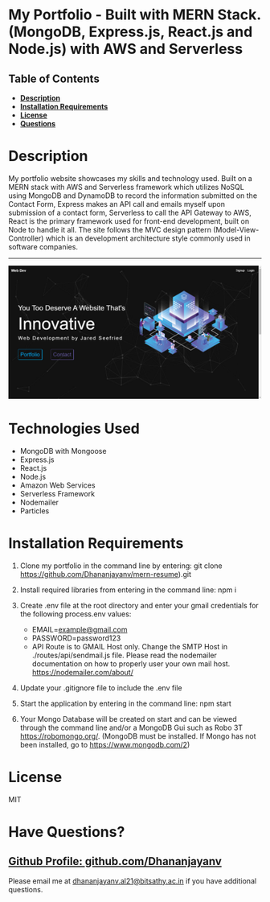 # My Portfolio - Built with MERN Stack. (MongoDB, Express.js, React.js and Node.js) with AWS and Serverless

## Table of Contents

- **[Description](#Description)**
- **[Installation Requirements](#Installation-Requirements)**
- **[License](#License)**
- **[Questions](#Questions)**

# Description

My portfolio website showcases my skills and technology used. Built on a MERN stack with AWS and Serverless framework which utilizes NoSQL using MongoDB and DynamoDB to record the information submitted on the Contact Form, Express makes an API call and emails myself upon submission of a contact form, Serverless to call the API Gateway to AWS, React is the primary framework used for front-end development, built on Node to handle it all. The site follows the MVC design pattern (Model-View-Controller) which is an development architecture style commonly used in software companies.



---

![Dhananjayan Portfolio](./client/src/images/front-page.jpg)

# Technologies Used

- MongoDB with Mongoose
- Express.js
- React.js
- Node.js
- Amazon Web Services
- Serverless Framework
- Nodemailer
- Particles

# Installation Requirements

1. Clone my portfolio in the command line by entering: git clone https://github.com/Dhananjayanv/mern-resume).git

2. Install required libraries from entering in the command line: npm i

3. Create .env file at the root directory and enter your gmail credentials for the following process.env values:

   - EMAIL=example@gmail.com
   - PASSWORD=password123

   * API Route is to GMAIL Host only. Change the SMTP Host in ./routes/api/sendmail.js file. Please read the nodemailer documentation on how to properly user your own mail host. https://nodemailer.com/about/

4. Update your .gitignore file to include the .env file

5. Start the application by entering in the command line: npm start

6. Your Mongo Database will be created on start and can be viewed through the command line and/or a MongoDB Gui such as Robo 3T https://robomongo.org/. (MongoDB must be installed. If Mongo has not been installed, go to https://www.mongodb.com/2)

# License

MIT

# Have Questions?

## [Github Profile: github.com/Dhananjayanv](https://github.com/jaredseefried "Title")

Please email me at dhananjayanv.al21@bitsathy.ac.in if you have additional questions.
